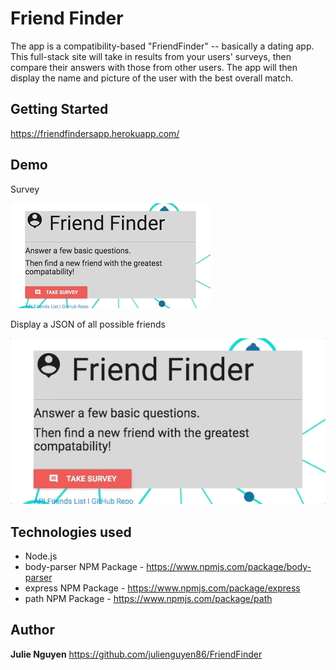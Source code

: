 # Friend Finder

 The app is a compatibility-based "FriendFinder" -- basically a dating app. This full-stack site will take in results from your users' surveys, then compare their answers with those from other users. The app will then display the name and picture of the user with the best overall match. 

## Getting Started
https://friendfindersapp.herokuapp.com/

## Demo
Survey

![Giphy](app/public/images/demo.gif)

Display a JSON of all possible friends


![Giphy](app/public/images/json.gif)


## Technologies used
- Node.js
- body-parser NPM Package - https://www.npmjs.com/package/body-parser
- express NPM Package - https://www.npmjs.com/package/express
- path NPM Package - https://www.npmjs.com/package/path


## Author
**Julie Nguyen** https://github.com/julienguyen86/FriendFinder
